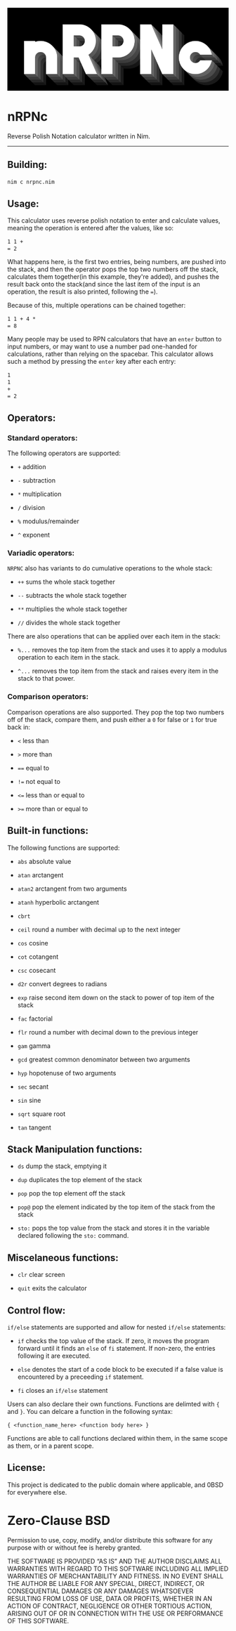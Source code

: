 ![logo.svg](img/logo.svg)

# nRPNc

Reverse Polish Notation calculator written in Nim.

---

## Building:

```bash
nim c nrpnc.nim
```

## Usage:

This calculator uses reverse polish notation to enter and calculate values, meaning the operation is entered after the values, like so:

```
1 1 +
= 2
```

What happens here, is the first two entries, being numbers, are pushed into the stack, and then the operator pops the top two numbers off the stack, calculates them together(in this example, they're added), and pushes the result back onto the stack(and since the last item of the input is an operation, the result is also printed, following the `=`).

Because of this, multiple operations can be chained together:

```
1 1 + 4 *
= 8
```

Many people may be used to RPN calculators that have an `enter` button to input numbers, or may want to use a number pad one-handed for calculations, rather than relying on the spacebar. This calculator allows such a method by pressing the `enter` key after each entry:

```
1
1
+
= 2
```

## Operators:

### Standard operators:

The following operators are supported:

- `+` addition

- `-` subtraction

- `*` multiplication

- `/` division

- `%` modulus/remainder

- `^` exponent

### Variadic operators:

`NRPNC` also has variants to do cumulative operations to the whole stack:

- `++` sums the whole stack together

- `--` subtracts the whole stack together

- `**` multiplies the whole stack together

- `//` divides the whole stack together

There are also operations that can be applied over each item in the stack:

- `%...` removes the top item from the stack and uses it to apply a modulus operation to each item in the stack.

- `^...` removes the top item from the stack and raises every item in the stack to that power.

### Comparison operators:

Comparison operations are also supported. They pop the top two numbers off of the stack, compare them, and push either a `0`  for false or `1` for true back in:

- `<` less than

- `>` more than

- `==` equal to

- `!=` not equal to

- `<=` less than or equal to

- `>=` more than or equal to

## Built-in functions:

The following functions are supported:

- `abs` absolute value

- `atan` arctangent

- `atan2` arctangent from two arguments

- `atanh` hyperbolic arctangent

- `cbrt`

- `ceil` round a number with decimal up to the next integer

- `cos` cosine

- `cot` cotangent

- `csc` cosecant

- `d2r` convert degrees to radians

- `exp` raise second item down on the stack to power of top item of the stack

- `fac` factorial

- `flr` round a number with decimal down to the previous integer

- `gam` gamma

- `gcd` greatest common denominator between two arguments

- `hyp` hopotenuse of two arguments

- `sec` secant

- `sin` sine

- `sqrt` square root

- `tan` tangent

## Stack Manipulation functions:

- `ds` dump the stack, emptying it

- `dup` duplicates the top element of the stack

- `pop` pop the top element off the stack

- `pop@` pop the element indicated by the top item of the stack from the stack

- `sto:` pops the top value from the stack and stores it in the variable declared following the `sto:` command. 

## Miscelaneous functions:

- `clr` clear screen

- `quit` exits the calculator

## Control flow:

`if/else` statements are supported and allow for nested `if/else` statements:

- `if` checks the top value of the stack. If zero, it moves the program forward until it finds an `else` of `fi` statement. If non-zero, the entries following it are executed.

- `else` denotes the start of a code block to be executed if a false value is encountered by a preceeding `if` statement.

- `fi` closes an `if/else` statement

Users can also declare their own functions. Functions are delimted with `{` and `}`. You can delcare a function in the following syntax:

```
{ <function_name_here> <function body here> }
```

Functions are able to call functions declared within them, in the same scope as them, or in a parent scope.


## License:

This project is dedicated to the public domain where applicable, and 0BSD for everywhere else.

Zero-Clause BSD
=============

Permission to use, copy, modify, and/or distribute this software for
any purpose with or without fee is hereby granted.

THE SOFTWARE IS PROVIDED “AS IS” AND THE AUTHOR DISCLAIMS ALL
WARRANTIES WITH REGARD TO THIS SOFTWARE INCLUDING ALL IMPLIED WARRANTIES
OF MERCHANTABILITY AND FITNESS. IN NO EVENT SHALL THE AUTHOR BE LIABLE
FOR ANY SPECIAL, DIRECT, INDIRECT, OR CONSEQUENTIAL DAMAGES OR ANY
DAMAGES WHATSOEVER RESULTING FROM LOSS OF USE, DATA OR PROFITS, WHETHER IN
AN ACTION OF CONTRACT, NEGLIGENCE OR OTHER TORTIOUS ACTION, ARISING OUT
OF OR IN CONNECTION WITH THE USE OR PERFORMANCE OF THIS SOFTWARE.
